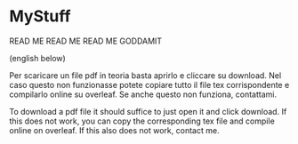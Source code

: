 # MyStuff
READ ME READ ME READ ME GODDAMIT

(english below)

Per scaricare un file pdf in teoria basta aprirlo e cliccare su download. Nel caso questo non funzionasse potete copiare tutto il file tex corrispondente e compilarlo online su overleaf. Se anche questo non funziona, contattami.

To download a pdf file it should suffice to just open it and click download. If this does not work, you can copy the corresponding tex file and compile online on overleaf. If this also does not work, contact me.
